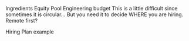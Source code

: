 Ingredients
Equity Pool
Engineering budget
This is a little difficult since sometimes it is circular…
But you need it to decide WHERE you are hiring. Remote first?


Hiring Plan example
